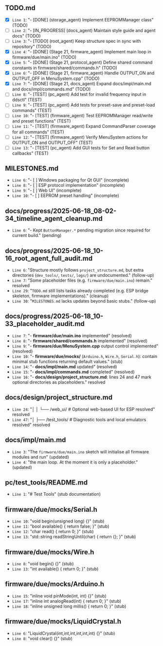 ## TODO.md
- [x] `Line 1`: "- [DONE] (storage_agent) Implement EEPROMManager class" (TODO)
- [ ] `Line 2`: "- [IN_PROGRESS] (docs_agent) Maintain style guide and agent docs" (TODO)
- [ ] `Line 3`: "- [TODO] (root_agent) Keep structure spec in sync with repository" (TODO)
- [x] `Line 4`: "- [DONE] (Stage 21, firmware_agent) Implement main loop in firmware/due/main.ino" (TODO)
- [x] `Line 5`: "- [DONE] (Stage 21, protocol_agent) Define shared command constants in firmware/shared/commands.h" (TODO)
- [x] `Line 6`: "- [DONE] (Stage 21, firmware_agent) Handle OUTPUT_ON and OUTPUT_OFF in MenuSystem.cpp" (TODO)
- [x] `Line 7`: "- [DONE] (Stage 21, docs_agent) Expand docs/impl/main.md and docs/impl/commands.md" (TODO)
- [ ] `Line 8`: "- [TEST] (pc_agent) Add test for invalid frequency input in ddsctl" (TEST)
- [ ] `Line 9`: "- [TEST] (pc_agent) Add tests for preset-save and preset-load commands" (TEST)
- [ ] `Line 10`: "- [TEST] (firmware_agent) Test EEPROMManager read/write and preset functions" (TEST)
- [ ] `Line 11`: "- [TEST] (firmware_agent) Expand CommandParser coverage for all commands" (TEST)
- [ ] `Line 12`: "- [TEST] (firmware_agent) Verify MenuSystem actions for OUTPUT_ON and OUTPUT_OFF" (TEST)
- [ ] `Line 13`: "- [TEST] (pc_agent) Add GUI tests for Set and Read button callbacks" (TEST)

## MILESTONES.md
- `Line 6`: "- [ ] Windows packaging for Qt GUI" (incomplete)
- `Line 8`: "- [ ] ESP protocol implementation" (incomplete)
- `Line 9`: "- [ ] Web UI" (incomplete)
- `Line 10`: "- [ ] EEPROM preset handling" (incomplete)

## docs/progress/2025-06-18_08-02-34_timeline_agent_cleanup.md
- `Line 6`: "- Kept `ButtonManager.*` pending migration since required for current build." (pending)

## docs/progress/2025-06-18_10-16_root_agent_full_audit.md
- `Line 6`: "Structure mostly follows `project_structure.md`, but extra directories (`dev_tools/`, `tests/`, `logs/`) are undocumented." (follow-up)
- `Line 7`: "Some placeholder files (e.g. `firmware/due/main.ino`) remain." resolved
- `Line 29`: "`TODO.md` still lists tasks already completed (e.g. ESP bridge skeleton, firmware implementations)." (cleanup)
- `Line 30`: "`MILESTONES.md` lacks updates beyond basic stubs." (follow-up)

## docs/progress/2025-06-18_10-33_placeholder_audit.md
- `Line 7`: "- **firmware/due/main.ino** implemented" (resolved)
- `Line 8`: "- **firmware/shared/commands.h** implemented" (resolved)
- `Line 9`: "- **firmware/due/MenuSystem.cpp** output control implemented" (resolved)
- `Line 10`: "- **firmware/due/mocks/** (`Arduino.h`, `Wire.h`, `Serial.h`): contain minimal stub functions returning default values." (stub)
- `Line 14`: "- **docs/impl/main.md** updated" (resolved)
- `Line 15`: "- **docs/impl/commands.md** completed" (resolved)
- `Line 16`: "- **docs/design/project_structure.md**: lines 24 and 47 mark optional directories as placeholders." resolved

## docs/design/project_structure.md
- `Line 24`: "│   │   └── /web_ui/                 # Optional web-based UI for ESP resolved" resolved
- `Line 47`: "│   ├── /test_tools/                 # Diagnostic tools and local emulators resolved" resolved

## docs/impl/main.md
- `Line 3`: "The `firmware/due/main.ino` sketch will initialise all firmware modules and run" (updated)
- `Line 4`: "the main loop. At the moment it is only a placeholder." (updated)

## pc/test_tools/README.md
- `Line 1`: "# Test Tools" (stub documentation)

## firmware/due/mocks/Serial.h
- `Line 10`: "void begin(unsigned long) {}" (stub)
- `Line 11`: "bool available() { return false; }" (stub)
- `Line 12`: "char read() { return 0; }" (stub)
- `Line 13`: "std::string readStringUntil(char) { return {}; }" (stub)

## firmware/due/mocks/Wire.h
- `Line 8`: "void begin() {}" (stub)
- `Line 13`: "int available() { return 0; }" (stub)

## firmware/due/mocks/Arduino.h
- `Line 15`: "inline void pinMode(int, int) {}" (stub)
- `Line 17`: "inline int analogRead(int) { return 0; }" (stub)
- `Line 18`: "inline unsigned long millis() { return 0; }" (stub)

## firmware/due/mocks/LiquidCrystal.h
- `Line 6`: "LiquidCrystal(int,int,int,int,int,int) {}" (stub)
- `Line 8`: "void clear() {}" (stub)

